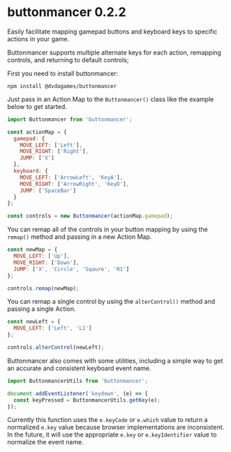 # buttonmancer 0.2.2

Easily facilitate mapping gamepad buttons and keyboard keys to specific actions in your game.

Buttonmancer supports multiple alternate keys for each action, remapping controls, and returning to default controls;

First you need to install buttonmancer:
```shell
npm install @dvdagames/buttonmancer
```

Just pass in an Action Map to the `Buttonmancer()` class like the example below to get started.

```js
import Buttonmancer from 'buttonmancer';

const actionMap = {
  gamepad: {
    MOVE_LEFT: ['Left'],
    MOVE_RIGHT: ['Right'],
    JUMP: ['X']
  },
  keyboard: {
    MOVE_LEFT: ['ArrowLeft', 'KeyA'],
    MOVE_RIGHT: ['ArrowRight', 'KeyD'],
    JUMP: ['SpaceBar']
  }
};

const controls = new Buttonmancer(actionMap.gamepad);
```

You can remap all of the controls in your button mapping by using the `remap()` method and passing in a new Action Map.

```js
const newMap = {
  MOVE_LEFT: ['Up'],
  MOVE_RIGHT: ['Down'],
  JUMP: ['X', 'Circle', 'Sqaure', 'R1']
};

controls.remap(newMap);
```

You can remap a single control by using the `alterControl()` method and passing a single Action.

```js
const newLeft = {
  MOVE_LEFT: ['Left', 'L1']
};

controls.alterControl(newLeft);
```
Buttonmancer also comes with some utilities, including a simple way to get an accurate and consistent keyboard event name.

```js
import ButtonmancerUtils from 'buttonmancer';

document.addEventListener('keydown', (e) => {
  const keyPressed = ButtonmancerUtils.getKey(e);
});
```
Currently this function uses the `e.keyCode` or `e.which` value to return a normalized `e.key` value because browser implementations are inconsistent. In the future, it will use the appropriate `e.key` or `e.keyIdentifier` value to normalize the event name.
